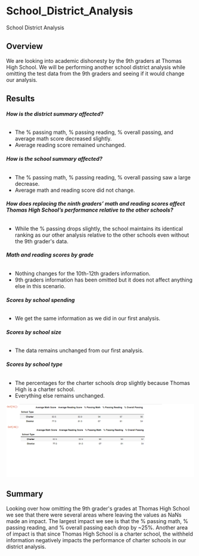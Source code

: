 # School_District_Analysis
School District Analysis

## **Overview**
  We are looking into academic dishonesty by the 9th graders at Thomas High School. We will be performing another school district analysis while omitting the test data from the 9th graders and seeing if it would change our analysis.
  
## **Results**

###### **How is the district summary affected?**
  - The % passing math, % passing reading, % overall passing, and average math score decreased slightly.
  - Average reading score remained unchanged.

###### **How is the school summary affected?**
  - The % passing math, % passing reading, % overall passing saw a large decrease.
  - Average math and reading score did not change.

###### **How does replacing the ninth graders’ math and reading scores affect Thomas High School’s performance relative to the other schools?**
  - While the % passing drops slightly, the school maintains its identical ranking as our other analysis relative to the other schools even without the 9th grader's data.

###### **Math and reading scores by grade**
  - Nothing changes for the 10th-12th graders information.
  - 9th graders information has been omitted but it does not affect anything else in this scenario.

###### **Scores by school spending**
  - We get the same information as we did in our first analysis.

###### **Scores by school size**
  - The data remains unchanged from our first analysis.

###### **Scores by school type**
  - The percentages for the charter schools drop slightly because Thomas High is a charter school.
  - Everything else remains unchanged.

  ![This is an image](https://github.com/edyu23/School_District_Analysis/blob/f8e686f76c0acd769dd3d6728a68895b1e5fd70a/School%20Type%20DF.png)

## Summary
Looking over how omitting the 9th grader's grades at Thomas High School we see that there were several areas where leaving the values as NaNs made an impact. The largest impact we see is that the % passing math, % passing reading, and % overall passing each drop by ~25%. Another area of impact is that since Thomas High School is a charter school, the withheld information negatively impacts the performance of charter schools in our district analysis.
